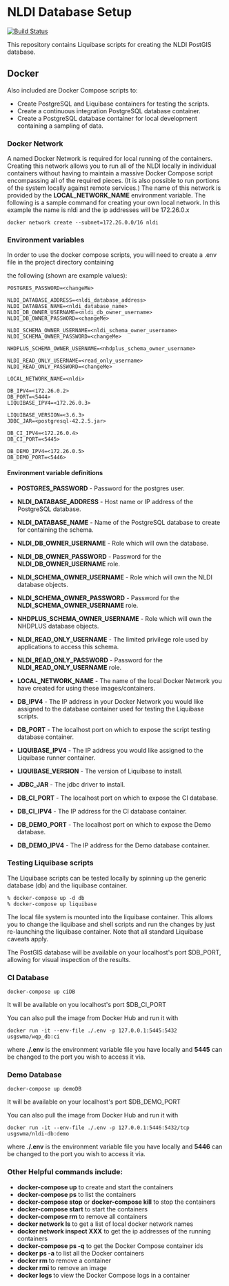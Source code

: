# NLDI Database Setup

[![Build Status](https://travis-ci.org/ACWI-SSWD/nldi-db.svg?branch=master)](https://travis-ci.org/ACWI-SSWD/nldi-db)

This repository contains Liquibase scripts for creating the NLDI PostGIS database.

## Docker
Also included are Docker Compose scripts to:
* Create PostgreSQL and Liquibase containers for testing the scripts.
* Create a continuous integration PostgreSQL database container.
* Create a PostgreSQL database container for local development containing a sampling of data.

### Docker Network
A named Docker Network is required for local running of the containers. Creating this network allows you to run all of the NLDI locally in individual containers without having to maintain a massive Docker Compose script encompassing all of the required pieces. (It is also possible to run portions of the system locally against remote services.) The name of this network is provided by the __LOCAL_NETWORK_NAME__ environment variable. The following is a sample command for creating your own local network. In this example the name is nldi and the ip addresses will be 172.26.0.x

```
docker network create --subnet=172.26.0.0/16 nldi
```

### Environment variables
In order to use the docker compose scripts, you will need to create a .env file in the project directory containing

the following (shown are example values):

```
POSTGRES_PASSWORD=<changeMe>

NLDI_DATABASE_ADDRESS=<nldi_database_address>
NLDI_DATABASE_NAME=<nldi_database_name>
NLDI_DB_OWNER_USERNAME=<nldi_db_owner_username>
NLDI_DB_OWNER_PASSWORD=<changeMe>

NLDI_SCHEMA_OWNER_USERNAME=<nldi_schema_owner_username>
NLDI_SCHEMA_OWNER_PASSWORD=<changeMe>

NHDPLUS_SCHEMA_OWNER_USERNAME=<nhdplus_schema_owner_username>

NLDI_READ_ONLY_USERNAME=<read_only_username>
NLDI_READ_ONLY_PASSWORD=<changeMe>

LOCAL_NETWORK_NAME=<nldi>

DB_IPV4=<172.26.0.2>
DB_PORT=<5444>
LIQUIBASE_IPV4=<172.26.0.3>

LIQUIBASE_VERSION=<3.6.3>
JDBC_JAR=<postgresql-42.2.5.jar>

DB_CI_IPV4=<172.26.0.4>
DB_CI_PORT=<5445>

DB_DEMO_IPV4=<172.26.0.5>
DB_DEMO_PORT=<5446>
```

#### Environment variable definitions

* **POSTGRES_PASSWORD** - Password for the postgres user.

* **NLDI_DATABASE_ADDRESS** - Host name or IP address of the PostgreSQL database.
* **NLDI_DATABASE_NAME** - Name of the PostgreSQL database to create for containing the schema.
* **NLDI_DB_OWNER_USERNAME** - Role which will own the database.
* **NLDI_DB_OWNER_PASSWORD** - Password for the **NLDI_DB_OWNER_USERNAME** role.

* **NLDI_SCHEMA_OWNER_USERNAME** - Role which will own the NLDI database objects.
* **NLDI_SCHEMA_OWNER_PASSWORD** - Password for the **NLDI_SCHEMA_OWNER_USERNAME** role.

* **NHDPLUS_SCHEMA_OWNER_USERNAME** - Role which will own the NHDPLUS database objects.

* **NLDI_READ_ONLY_USERNAME** - The limited privilege role used by applications to access this schema.
* **NLDI_READ_ONLY_PASSWORD** - Password for the **NLDI_READ_ONLY_USERNAME** role.

* **LOCAL_NETWORK_NAME** - The name of the local Docker Network you have created for using these images/containers.
* **DB_IPV4** - The IP address in your Docker Network you would like assigned to the database container used for testing the Liquibase scripts.
* **DB_PORT** - The localhost port on which to expose the script testing database container.
* **LIQUIBASE_IPV4** - The IP address you would like assigned to the Liquibase runner container.

* **LIQUIBASE_VERSION** - The version of Liquibase to install.
* **JDBC_JAR** - The jdbc driver to install.

* **DB_CI_PORT** - The localhost port on which to expose the CI database.
* **DB_CI_IPV4** - The IP address for the CI database container.

* **DB_DEMO_PORT** - The localhost port on which to expose the Demo database.
* **DB_DEMO_IPV4** - The IP address for the Demo database container.

### Testing Liquibase scripts
The Liquibase scripts can be tested locally by spinning up the generic database (db) and the liquibase container.

```
% docker-compose up -d db
% docker-compose up liquibase
```
The local file system is mounted into the liquibase container. This allows you to change the liquibase and shell scripts and run the changes by just re-launching the liquibase container. Note that all standard Liquibase caveats apply.

The PostGIS database will be available on your localhost's port $DB_PORT, allowing for visual inspection of the results.

### CI Database
```
docker-compose up ciDB
```
It will be available on you localhost's port $DB_CI_PORT

You can also pull the image from Docker Hub and run it with

```
docker run -it --env-file ./.env -p 127.0.0.1:5445:5432 usgswma/wqp_db:ci
```
where __./.env__ is the environment variable file you have locally and __5445__ can be changed to the port you wish to access it via.

### Demo Database

```
docker-compose up demoDB
```

It will be available on your localhost's port $DB_DEMO_PORT


You can also pull the image from Docker Hub and run it with

```
docker run -it --env-file ./.env -p 127.0.0.1:5446:5432/tcp usgswma/nldi-db:demo
```

where __./.env__ is the environment variable file you have locally and __5446__ can be changed to the port you wish to access it via.

### Other Helpful commands include:
* __docker-compose up__ to create and start the containers
* __docker-compose ps__ to list the containers
* __docker-compose stop__ or __docker-compose kill__ to stop the containers
* __docker-compose start__ to start the containers
* __docker-compose rm__ to remove all containers
* __docker network ls__ to get a list of local docker network names
* __docker network inspect XXX__ to get the ip addresses of the running containers
* __docker-compose ps -q__ to get the Docker Compose container ids
* __docker ps -a__ to list all the Docker containers
* __docker rm <containerId>__ to remove a container
* __docker rmi <imageId>__ to remove an image
* __docker logs <containerID>__ to view the Docker Compose logs in a container
